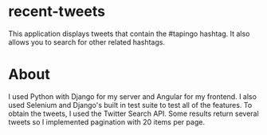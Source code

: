 # recent-tweets
This application displays tweets that contain the #tapingo hashtag. It also allows you to search for other related hashtags.

# About

I used Python with Django for my server and Angular for my frontend. I also used Selenium and Django's built in test suite to test all of the features. To obtain the tweets, I used the Twitter Search API. Some results return several tweets so I implemented pagination with 20 items per page.